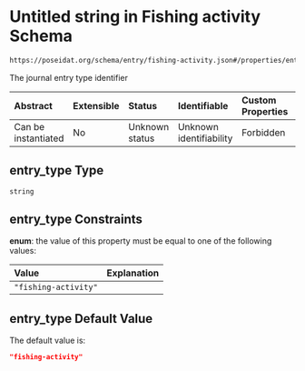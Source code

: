 # Untitled string in Fishing activity Schema

```txt
https://poseidat.org/schema/entry/fishing-activity.json#/properties/entry_type
```

The journal entry type identifier

| Abstract            | Extensible | Status         | Identifiable            | Custom Properties | Additional Properties | Access Restrictions | Defined In                                                                           |
| :------------------ | :--------- | :------------- | :---------------------- | :---------------- | :-------------------- | :------------------ | :----------------------------------------------------------------------------------- |
| Can be instantiated | No         | Unknown status | Unknown identifiability | Forbidden         | Allowed               | none                | [fishing-activity.json*](schemas/entry/fishing-activity.json "open original schema") |

## entry_type Type

`string`

## entry_type Constraints

**enum**: the value of this property must be equal to one of the following values:

| Value                | Explanation |
| :------------------- | :---------- |
| `"fishing-activity"` |             |

## entry_type Default Value

The default value is:

```json
"fishing-activity"
```
